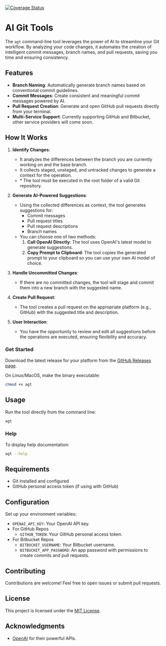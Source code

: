 [![Coverage Status](https://coveralls.io/repos/github/rodrigoluizs/ai-git-tools/badge.svg?branch=main)](https://coveralls.io/github/rodrigoluizs/ai-git-tools?branch=main)
# AI Git Tools

The `agt` command-line tool leverages the power of AI to streamline your Git workflow. By analyzing your code changes, it automates the creation of intelligent commit messages, branch names, and pull requests, saving you time and ensuring consistency.

## Features

- **Branch Naming**: Automatically generate branch names based on conventional commit guidelines.
- **Commit Messages**: Create consistent and meaningful commit messages powered by AI.
- **Pull Request Creation**: Generate and open GitHub pull requests directly from your terminal.
- **Multi-Service Support**: Currently supporting GitHub and Bitbucket, other service providers will come soon.

## How It Works

1. **Identify Changes**:
    - It analyzes the differences between the branch you are currently working on and the base branch.
    - It collects staged, unstaged, and untracked changes to generate a context for the operation.
    - \* The tool must be executed in the root folder of a valid Git repository.

2. **Generate AI-Powered Suggestions**:
    - Using the collected differences as context, the tool generates suggestions for:
        - Commit messages
        - Pull request titles
        - Pull request descriptions
        - Branch names
   - You can choose one of two methods:
       1. **Call OpenAI Directly**: The tool uses OpenAI's latest model to generate suggestions.
       2. **Copy Prompt to Clipboard**: The tool copies the generated prompt to your clipboard so you can use your own AI model of choice.

3. **Handle Uncommitted Changes**:
    - If there are no committed changes, the tool will stage and commit them into a new branch with the suggested name.

4. **Create Pull Request**:
    - The tool creates a pull request on the appropriate platform (e.g., GitHub) with the suggested title and description.

5. **User Interaction**:
    - You have the opportunity to review and edit all suggestions before the operations are executed, ensuring flexibility and accuracy.



### Get Started
Download the latest release for your platform from the [GitHub Releases page](https://github.com/rodrigoluizs/ai-git-tools/releases).

On Linux/MacOS, make the binary executable:
```bash
chmod +x agt
```

## Usage

Run the tool directly from the command line:
```bash
agt
```

### Help
To display help documentation:
```bash
agt --help
```

## Requirements

- Git installed and configured
- GitHub personal access token (if using with GitHub)

## Configuration

Set up your environment variables:

- `OPENAI_API_KEY`: Your OpenAI API key.
- For GitHub Repos
  - `GITHUB_TOKEN`: Your GitHub personal access token.
- For Bitbucket Repos
  - `BITBUCKET_USERNAME`: Your Bitbucket username.
  - `BITBUCKET_APP_PASSWORD`: An app password with permissions to create commits and pull requests.

## Contributing

Contributions are welcome\! Feel free to open issues or submit pull requests.

## License

This project is licensed under the [MIT License](LICENSE).

## Acknowledgments

- [OpenAI](https://openai.com) for their powerful APIs.